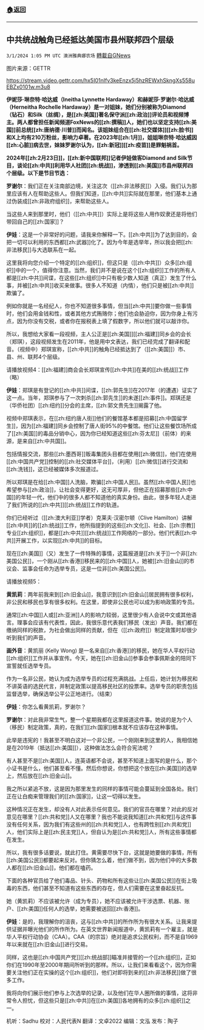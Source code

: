 ###  [:house:返回](README.md)
---


## 中共统战触角已经抵达美国市县州联邦四个层级
`3/1/2024 1:05 PM UTC 澳洲雅典娜农场` [轉載自GNews](https://gnews.org/articles/2356487)

图片来源：GETTR

https://stream.video.gettr.com/hx5I01nIfv3keEnzx5j5hzREWxhSkngXs558uEBZx0101w.m3u8

**伊妮莎·琳奈特·哈达威（Ineitha Lynnette Hardaway）和赫妮莎·罗谢尔·哈达威（Herneitha Rochelle Hardaway）是一对姐妹，她们分别被称为Diamond （钻石）和Silk（丝绸），是[[zh:美国]]著名保守派[[zh:政治]]评论员和视频博主。两人都曾担任新闻频道FoxNews的[[zh:撰稿]]人，她们也以坚定支持[[zh:美国]]前总统[[zh:唐纳德·川普]]而闻名。该姐妹组合在[[zh:社交媒体]][[zh:脸书]]和X上均有210万粉丝，影响力卓著。在2023年[[zh:1月]]，姐姐琳奈特·哈达威因[[zh:心脏]]病去世，妹妹罗谢尔认为，[[zh:新冠]][[zh:疫苗]]是罪魁祸首。** 

**2024年[[zh:2月23日]]，[[zh:新中国联邦]]记者伊娃做客Diamond and Silk节目，谈论[[zh:中共]]利用华人社团[[zh:统战]]，渗透到[[zh:美国]]市县州联邦四个层级。以下是节目节选：**

**罗谢尔**：我们正在关注南部边境，关注这次（[[zh:非法移民]]）入侵。我们认为那里应该有人在帮助这些人。但我们知道，[[zh:中共]]实际就在那里，他们基本上通过伪装成[[zh:非政府组织]]，来帮助这些人。

当这些人来到那里时，他们（[[zh:中共]]）实际上是将这些人用作奴隶还是将他们带回自己的[[zh:国家]]？

**伊娃**：这是一个非常好的问题，请我来你解释一下。[[zh:中共]]为了达到目的，会把一切可以利用的东西都[[zh:武器]]化了。因为今年是选举年，所以我会把[[zh:非法移民]]与大选联系在一起。

这里我将向您介绍一个特定的[[zh:组织]]，但这只是（[[zh:中共]]）众多[[zh:组织]]中的一个，值得你注意。当然，我们并不是说在这个[[zh:组织]]工作的所有人都是[[zh:中共]]间谍，在这些[[zh:组织]]中只有极少数人知道（真正）发生了什么事，并被[[zh:中共]]收买来做事。很多人不知道（内情），他们只是被[[zh:中共]]欺骗了。

例如你就是一名经纪人，你也不知道很多事情，但当[[zh:中共]]要你做一些事情时，他们会用金钱和性，或者其他方式贿赂你；他们也会胁迫你，因为你身上有污点，因为你没有交税，或者你在报税表上填了假数字，所以他们就可以敲诈你。

所以，我想给大家看一段视频，主人公正是[[zh:美国]][[zh:福建]]同乡会的会长（郑琪），这段视频发生在2011年，他是用中文表达，我们已经完成了翻译和配音。（视频中）郑琪宣称，[[zh:中共]]的触角已经抵达到了（[[zh:美国]]）市、县、州、联邦4个层级。

请播放视频4：[[zh:福建]]商会会长郑琪宣传[[zh:中共]]在美的[[zh:统战]]工作（略）

**伊娃**：郑琪是有登记的[[zh:中共]]间谍，[[zh:郭先生]]在2017年（的遭遇）证实了这一点。当年，郑琪参与了一次刺杀[[zh:郭先生]]的未遂[[zh:事件]]。郑琪还是（华侨社团）[[zh:纽约]]分会的主席，[[zh:郭文贵先生]]揭露了他。

视频中郑琪表示，在[[zh:纽约唐人街]]他们的餐馆基本都是招募[[zh:中国留学生]]，因为[[zh:福建]]同乡会控制了唐人街95%的中餐馆。他们让这些餐饮场所成了[[zh:美国]]的毒品分销中心，因为你已经知道这些[[zh:芬太尼]]（前体）的来源，是来自[[zh:中共国]]。

包括情报交流，那些[[zh:墨西哥]]贩毒集团头目都在使用[[zh:微信]]，他们在使用[[zh:中国共产党]]控制的[[zh:社交媒体平台]]，（利用）[[zh:微信]]进行交流和[[zh:洗钱]]，这已经被媒体多次报道过。

所以郑琪是在给[[zh:中国]]人洗脑，欺骗[[zh:中国人民]]。虽然[[zh:中国人民]]也希望参与[[zh:政治]]，让社会变得更好，这无可厚非，但他正在招募那些[[zh:中国]]的年轻一代，他们中的很多人都不知道他的真实身份。由此，很多年轻人走进了我们所说的[[zh:中共]][[zh:统战]]工作的轨道。

你们已经听过（[[zh:澳大利亚]]学者）克莱夫·汉密尔顿（Clive Hamilton）讲解[[zh:中共]]的[[zh:统战]]工作，他所指提到的这些[[zh:文化]]、社会、[[zh:宗教]]专业[[zh:组织]]，都是[[zh:中共]][[zh:统战]]工作网络的一部分。他们代表[[zh:中共]]开展工作，以实现[[zh:中共]]的目标。

现在[[zh:美国]]（又）发生了一件特殊的事情，这篇报道是[[zh:关于]]一个非[[zh:美国公民]]，一个刚从[[zh:香港]]移民来的[[zh:中国]]人，她被[[zh:旧金山]]的市议会、监事会任命为选举专员，这是一位非[[zh:美国公民]]。

请播放视频5：

**黄凯莉**：两年前我来到[[zh:旧金山]]，我意识到[[zh:旧金山]]居民拥有很多权利，非公民和移民也享有很多权利。在这里，即使非公民也可以成为影响政策的专员。

通常[[zh:中国]]人或[[zh:亚洲]]人的影响力较弱，这里很少有人会说中文或其他语言。理事会应该有代表性，因此，我很乐意代表我们移民（发出）声音。我们都在缴纳同样的税款，为社会做出同样的贡献，但在（[[zh:政府]]）制定政策时却很少听到我们的声音。

**画外音**：黄凯丽 (Kelly Wong) 是一名来自[[zh:香港]]的移民，她在华人平权行动[[zh:组织]]工作并从事宣传。今天，她在[[zh:旧金山]]参事会参事佩斯金的陪同下宣誓就任选举专员。

作为一名非公民，她认为成为选举专员的过程充满挑战。上任后，她计划为移民和不讲英语的选民代言，并制定政策以提高移民社区的投票率。选举专员的职责包括监督选举，确保选举公平公正地进行。（结束）

**伊娃**：你怎么看黄凯莉，罗谢尔？

**罗谢尔**：对此我非常生气，整一个星期我都在这里报道这件事。她说的是为个人（移民）制定政策，真的，在我们[[zh:国家]]根本就不应该存在这种事情。

此举是违宪的！我甚至不明白这对一个非公民，一个刚刚来到这里的人，我相信她是在2019年（抵达[[zh:美国]]），这种做法怎么会符合宪法呢？

有人甚至不是[[zh:美国]]人，连英语都不会说，甚至不知道上面写的是什么，那个小证书是什么，他们甚至看不懂。然后你想说，你想把这个放在[[zh:美国]]的选举上，然后放在[[zh:旧金山]]。

我之所以紧追不放，这是因为那里发生的同样的事情可能会蔓延到全国各处。我们正在让白痴来管理我们的[[zh:国家]]，让这一切得以发生。

这种情况正在发生，却没有人对此表示任何意见。我们的官员在哪里？对此的反对意见在哪里？[[zh:共和党]]人又在哪里？我也不能说我知道[[zh:共和党]]与这件事没有任何关系，因为我们有这些州的[[zh:共和党]]人，也有跨性别[[zh:共和党]]人，他们实际上是[[zh:民主党]]人，但自认为是[[zh:共和党]]人，所有这些事情都在发生。

所以，我有很多话要说，就此打住。黄需要尽快下台，这就是她要做的事情，所有[[zh:美国公民]]都要起来反对。但你猜怎么着，他们做不到，因为他们中的大多数人都在[[zh:旧金山]]，他们都在嗑药。

下面的各种官员给了他们毒品、针头、药物和所有这些让[[zh:美国公民]]在街上吸毒的东西，他们甚至不知道有这些东西的存在，但人们需要在这里奋起反抗。

她（黄凯莉）不应该被允许（成为专员），她不应该被允许干涉选票、机器、账户、[[zh:美国]]任何人的选举，她需要被送回[[zh:香港]]。

**伊娃**：是的，我理解你的沮丧，这与[[zh:中共]]的所作所为有很大关系。让我来提供证据并曝光他们的所作所为。在英文世界新闻报道中，黄凯莉有一个雇主，就是华人平权行动协会（CAA）。CAA（的宗旨）绝对是追求公民权利，而不是自1969年以来就在[[zh:旧金山]]进行交易。

同样，这也是[[zh:中国共产党]][[zh:统战部]]瞄准并接管的一个[[zh:组织]]，正如你们在1990年至2000年期间所听到的那样。所以，让我们来看看这个，因为你需要关注他们正在实操的这个[[zh:组织]]，他们对即将到来的[[zh:非法移民]]做了很多工作。

我将向你们展示他们参与上次选举的记录，以及他们在华人圈所做的事情，这将非常令人担忧，但这些只是[[zh:中共]]在[[zh:美国]]各地拥有的众多[[zh:组织]]之一。

      
机听：Sadhu  校对：人民代表N  翻译：文卓2022  编辑：文泓  发布：陶子


